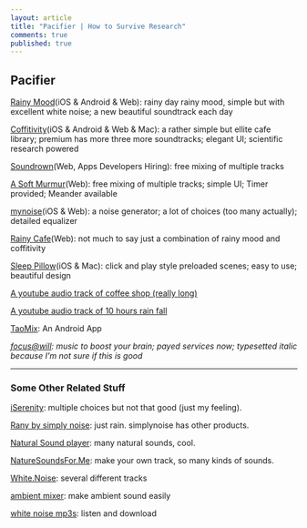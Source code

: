 ```yaml
---
layout: article
title: "Pacifier | How to Survive Research"
comments: true
published: true
---
```


## Pacifier

[Rainy Mood](http://www.rainymood.com/)(iOS & Android & Web): rainy day rainy mood, simple but with excellent white noise; a new beautiful soundtrack each day

[Coffitivity](http://coffitivity.com/)(iOS & Android & Web & Mac): a rather simple but ellite cafe library; premium has more three more soundtracks; elegant UI; scientific research powered

[Soundrown](http://soundrown.com/)(Web, Apps Developers Hiring): free mixing of multiple tracks

[A Soft Murmur](http://asoftmurmur.com/)(Web): free mixing of multiple tracks; simple UI; Timer provided; Meander available

[mynoise](http://mynoise.net/noiseMachines.php)(iOS & Web): a noise generator; a lot of choices (too many actually); detailed equalizer

[Rainy Cafe](http://rainycafe.com/)(Web): not much to say just a combination of rainy mood and coffitivity

[Sleep Pillow](http://www.clearskyapps.com/portfolio/sleep)(iOS & Mac): click and play style preloaded scenes; easy to use; beautiful design

[A youtube audio track of coffee shop (really long)](http://www.youtube.com/watch?v=KZV9FmHOsRg)

[A youtube audio track of 10 hours rain fall](http://www.youtube.com/watch?v=s_2FDRtFOAw)

[TaoMix](https://play.google.com/store/apps/details?id=air.com.demute.TaoMix): An Android App

*[focus@will](https://www.focusatwill.com): music to boost your brain; payed services now; typesetted italic because I'm not sure if this is good*

------

### Some Other Related Stuff

[iSerenity](http://www.iserenity.com/): multiple choices but not that good (just my feeling).

[Rany by simply noise](http://rain.simplynoise.com/): just rain. simplynoise has other products.

[Natural Sound player](http://www.naturesoundplayer.com/): many natural sounds, cool.

[NatureSoundsFor.Me](http://naturesoundsfor.me/): make your own track, so many kinds of sounds.

[White.Noise](http://whitenoise247.net/): several different tracks

[ambient mixer](http://www.ambient-mixer.com/): make ambient sound easily

[white noise mp3s](http://whitenoisemp3s.com/): listen and download